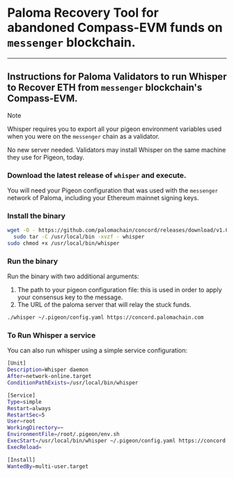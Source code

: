 # Paloma Recovery Tool for abandoned Compass-EVM funds on `messenger` blockchain.
---

## Instructions for Paloma Validators to run Whisper to Recover ETH from `messenger` blockchain's Compass-EVM.

> [!NOTE]  
> Whisper requires you to export all your pigeon environment variables used when you were on the `messenger` chain as a validator.

No new server needed. Validators may install Whisper on the same machine they use for Pigeon, today.

### Download the latest release of `whisper` and execute. 
You will need your Pigeon configuration that was used with the `messenger` network of Paloma, including your Ethereum mainnet signing keys.

### Install the binary

```sh
wget -O - https://github.com/palomachain/concord/releases/download/v1.0.0/whisper_Linux_x86_64.tar.gz  | \
  sudo tar -C /usr/local/bin -xvzf - whisper
sudo chmod +x /usr/local/bin/whisper

```

### Run the binary
Run the binary with two additional arguments:

1. The path to your pigeon configuration file: this is used in order to apply your consensus key to the message. 
2. The URL of the paloma server that will relay the stuck funds.

```sh
./whisper ~/.pigeon/config.yaml https://concord.palomachain.com
```

### To Run Whisper a service
You can also run whisper using a simple service configuration:
```sh
[Unit]
Description=Whisper daemon
After=network-online.target
ConditionPathExists=/usr/local/bin/whisper

[Service]
Type=simple
Restart=always
RestartSec=5
User=root
WorkingDirectory=~
EnvironmentFile=/root/.pigeon/env.sh
ExecStart=/usr/local/bin/whisper ~/.pigeon/config.yaml https://concord.palomachain.com
ExecReload=

[Install]
WantedBy=multi-user.target

```
